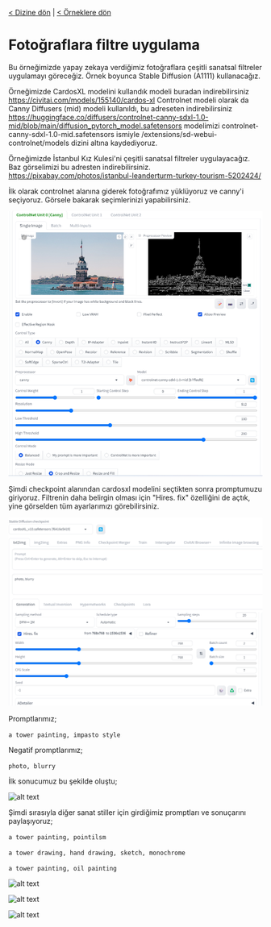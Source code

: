 <a href="/">< Dizine dön</a> | <a href="/ornekler">< Örneklere dön</a>

# Fotoğraflara filtre uygulama

Bu örneğimizde yapay zekaya verdiğimiz fotoğraflara çeşitli sanatsal filtreler uygulamayı göreceğiz. Örnek boyunca Stable Diffusion (A1111) kullanacağız.

Örneğimizde CardosXL modelini kullandık modeli buradan indirebilirsiniz https://civitai.com/models/155140/cardos-xl
Controlnet modeli olarak da Canny Diffusers (mid) modeli kullanıldı, bu adreseten indirebilirsiniz https://huggingface.co/diffusers/controlnet-canny-sdxl-1.0-mid/blob/main/diffusion_pytorch_model.safetensors modelimizi controlnet-canny-sdxl-1.0-mid.safetensors ismiyle
/extensions/sd-webui-controlnet/models dizini altına kaydediyoruz.

Örneğimizde İstanbul Kız Kulesi'ni çeşitli sanatsal filtreler uygulayacağız. Baz görselimizi bu adresten indirebilirsiniz. https://pixabay.com/photos/istanbul-leanderturm-turkey-tourism-5202424/

İlk olarak controlnet alanına giderek fotoğrafımız yüklüyoruz ve canny'i seçiyoruz. Görsele bakarak seçimlerinizi yapabilirsiniz.

![alt text](/gorseller/filtre-1.png)

Şimdi checkpoint alanından cardosxl modelini seçtikten sonra promptumuzu giriyoruz. Filtrenin daha belirgin olması için "Hires. fix" özelliğini de açtık, yine görselden tüm ayarlarımızı görebilirsiniz.

![alt text](/gorseller/filtre-2.png)

Promptlarımız;

`a tower painting, impasto style`

Negatif promptlarımız;

`photo, blurry`

İlk sonucumuz bu şekilde oluştu;

![alt text](../gorseller/filtre-sonuc-1.png)

Şimdi sırasıyla diğer sanat stiller için girdiğimiz promptları ve sonuçarını paylaşıyoruz;

`a tower painting, pointilsm`

`a tower drawing, hand drawing, sketch, monochrome`

`a tower painting, oil painting`



![alt text](../gorseller/filtre-sonuc-2.png)

![alt text](../gorseller/filtre-sonuc-3.png)

![alt text](../gorseller/filtre-sonuc-4.png)



